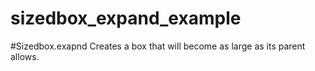 # sizedbox_expand_example

#Sizedbox.exapnd 
Creates a box that will become as large as its parent allows.

